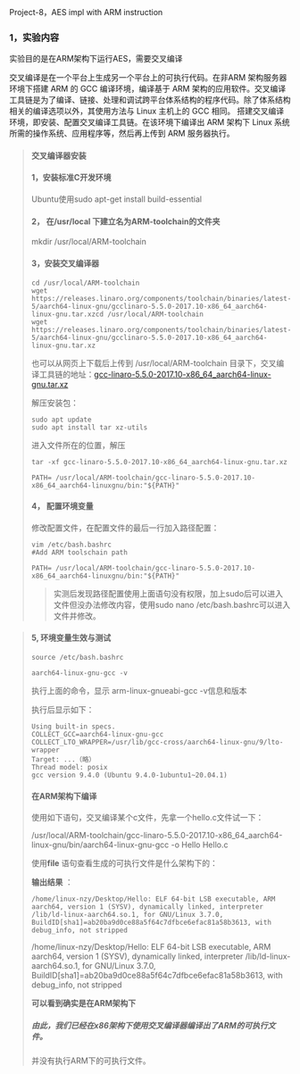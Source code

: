 Project-8，AES impl with ARM instruction

### 1，实验内容

实验目的是在ARM架构下运行AES，需要交叉编译

交叉编译是在一个平台上生成另一个平台上的可执行代码。在非ARM 架构服务器环境下搭建 ARM 的 GCC 编译环境，编译基于 ARM 架构的应用软件。交叉编译工具链是为了编译、链接、处理和调试跨平台体系结构的程序代码。除了体系结构相关的编译选项以外，其使用方法与 Linux 主机上的 GCC 相同。
搭建交叉编译环境，即安装、配置交叉编译工具链。在该环境下编译出 ARM 架构下 Linux 系统所需的操作系统、应用程序等，然后再上传到 ARM 服务器执行。

> #### 交叉编译器安装
> 
> #### 1，安装标准C开发环境
> 
> Ubuntu使用sudo apt-get install build-essential
> 
> #### 2， 在/usr/local 下建立名为ARM-toolchain的文件夹
> 
> mkdir /usr/local/ARM-toolchain
> 
> #### 3，安装交叉编译器
> 
> ```
> cd /usr/local/ARM-toolchain 
> wget https://releases.linaro.org/components/toolchain/binaries/latest-5/aarch64-linux-gnu/gcclinaro-5.5.0-2017.10-x86_64_aarch64-linux-gnu.tar.xzcd /usr/local/ARM-toolchain 
> wget https://releases.linaro.org/components/toolchain/binaries/latest-5/aarch64-linux-gnu/gcclinaro-5.5.0-2017.10-x86_64_aarch64-linux-gnu.tar.xz
> ```
> 
> 也可以从网页上下载后上传到 /usr/local/ARM-toolchain 目录下，交叉编译工具链的地址：[gcc-linaro-5.5.0-2017.10-x86_64_aarch64-linux-gnu.tar.xz](https://releases.linaro.org/components/toolchain/binaries/latest-5/aarch64-linux-gnu/)
> 
> 解压安装包：
> 
> ```
> sudo apt update
> sudo apt install tar xz-utils
> ```
> 
> 进入文件所在的位置，解压
> 
> ```
> tar -xf gcc-linaro-5.5.0-2017.10-x86_64_aarch64-linux-gnu.tar.xz
> 
> PATH= /usr/local/ARM-toolchain/gcc-linaro-5.5.0-2017.10-x86_64_aarch64-linuxgnu/bin:"${PATH}"
> ```
> 
> #### 4， 配置环境变量
> 
> 修改配置文件，在配置文件的最后一行加入路径配置：
> 
> ```
> vim /etc/bash.bashrc
> #Add ARM toolschain path
> 
> PATH= /usr/local/ARM-toolchain/gcc-linaro-5.5.0-2017.10-x86_64_aarch64-linuxgnu/bin:"${PATH}"
> ```
> 
> > 实测后发现路径配置使用上面语句没有权限，加上sudo后可以进入文件但没办法修改内容，使用sudo nano /etc/bash.bashrc可以进入文件并修改。

> #### 5, 环境变量生效与测试
> 
> ```
> source /etc/bash.bashrc
> 
> aarch64-linux-gnu-gcc -v
> ```
> 
> 执行上面的命令，显示 arm-linux-gnueabi-gcc -v信息和版本
> 
> 执行后显示如下：
> 
> ```
> Using built-in specs.
> COLLECT_GCC=aarch64-linux-gnu-gcc
> COLLECT_LTO_WRAPPER=/usr/lib/gcc-cross/aarch64-linux-gnu/9/lto-wrapper
> Target: ...（略）
> Thread model: posix
> gcc version 9.4.0 (Ubuntu 9.4.0-1ubuntu1~20.04.1)
> ```
> 
> #### 在ARM架构下编译
> 
> 使用如下语句，交叉编译某个c文件，先拿一个hello.c文件试一下：
> 
> /usr/local/ARM-toolchain/gcc-linaro-5.5.0-2017.10-x86_64_aarch64-linux-gnu/bin/aarch64-linux-gnu-gcc -o Hello Hello.c
> 
> 使用**file** 语句查看生成的可执行文件是什么架构下的：
> 
> **输出结果** ：
> 
> ```
> /home/linux-nzy/Desktop/Hello: ELF 64-bit LSB executable, ARM aarch64, version 1 (SYSV), dynamically linked, interpreter /lib/ld-linux-aarch64.so.1, for GNU/Linux 3.7.0, BuildID[sha1]=ab20ba9d0ce88a5f64c7dfbce6efac81a58b3613, with debug_info, not stripped
> ```
> 
> /home/linux-nzy/Desktop/Hello: ELF 64-bit LSB executable, ARM aarch64, version 1 (SYSV), dynamically linked, interpreter /lib/ld-linux-aarch64.so.1, for GNU/Linux 3.7.0, BuildID[sha1]=ab20ba9d0ce88a5f64c7dfbce6efac81a58b3613, with debug_info, not stripped
> 
> **可以看到确实是在ARM架构下**
> 
> ##### 由此，我们已经在x86架构下使用交叉编译器编译出了ARM的可执行文件。
> 
> 并没有执行ARM下的可执行文件。
